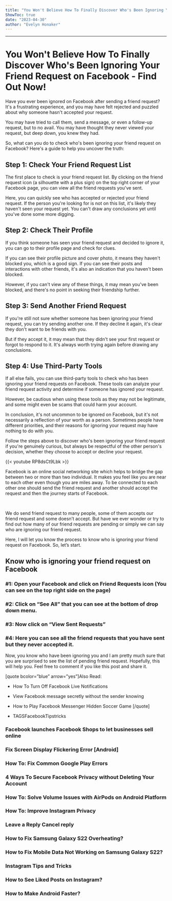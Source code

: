 ```yaml
---
title: "You Won't Believe How To Finally Discover Who's Been Ignoring Your Friend Request on Facebook - Find Out Now!"
ShowToc: true 
date: "2023-04-30"
author: "Evelyn Honaker"
---
```

*****
# You Won't Believe How To Finally Discover Who's Been Ignoring Your Friend Request on Facebook - Find Out Now!

Have you ever been ignored on Facebook after sending a friend request? It's a frustrating experience, and you may have felt rejected and puzzled about why someone hasn't accepted your request.

You may have tried to call them, send a message, or even a follow-up request, but to no avail. You may have thought they never viewed your request, but deep down, you knew they had.

So, what can you do to check who's been ignoring your friend request on Facebook? Here's a guide to help you uncover the truth:

## Step 1: Check Your Friend Request List

The first place to check is your friend request list. By clicking on the friend request icon (a silhouette with a plus sign) on the top right corner of your Facebook page, you can view all the friend requests you've sent.

Here, you can quickly see who has accepted or rejected your friend request. If the person you're looking for is not on this list, it's likely they haven't seen your request yet. You can't draw any conclusions yet until you've done some more digging.

## Step 2: Check Their Profile

If you think someone has seen your friend request and decided to ignore it, you can go to their profile page and check for clues.

If you can see their profile picture and cover photo, it means they haven't blocked you, which is a good sign. If you can see their posts and interactions with other friends, it's also an indication that you haven't been blocked.

However, if you can't view any of these things, it may mean you've been blocked, and there's no point in seeking their friendship further.

## Step 3: Send Another Friend Request

If you're still not sure whether someone has been ignoring your friend request, you can try sending another one. If they decline it again, it's clear they don't want to be friends with you.

But if they accept it, it may mean that they didn't see your first request or forgot to respond to it. It's always worth trying again before drawing any conclusions.

## Step 4: Use Third-Party Tools

If all else fails, you can use third-party tools to check who has been ignoring your friend requests on Facebook. These tools can analyze your friend request activity and determine if someone has ignored your request.

However, be cautious when using these tools as they may not be legitimate, and some might even be scams that could harm your account.

In conclusion, it's not uncommon to be ignored on Facebook, but it's not necessarily a reflection of your worth as a person. Sometimes people have different priorities, and their reasons for ignoring your request may have nothing to do with you.

Follow the steps above to discover who's been ignoring your friend request if you're genuinely curious, but always be respectful of the other person's decision, whether they choose to accept or decline your request.

{{< youtube RP8dsCt9Lbk >}} 



Facebook is an online social networking site which helps to bridge the gap between two or more than two individual. It makes you feel like you are near to each other even though you are miles away. To be connected to each other one should send the friend request and another should accept the request and then the journey starts of Facebook.
 

 
 
 
We do send friend request to many people, some of them accepts our friend request and some doesn’t accept. But have we ever wonder or try to find out how many of our friend requests are pending or simply we can say who are ignoring our friend request.
 
Here, I will let you know the process to know who is ignoring your friend request on Facebook. So, let’s start.
 
## Know who is ignoring your friend request on Facebook
 
### #1: Open your Facebook and click on Friend Requests icon (You can see on the top right side on the page)
 
### #2: Click on “See All” that you can see at the bottom of drop down menu.
 
### #3: Now click on “View Sent Requests”
 
### #4: Here you can see all the friend requests that you have sent but they never accepted it.
 
Now, you know who have been ignoring you and I am pretty much sure that you are surprised to see the list of pending friend request. Hopefully, this will help you. Feel free to comment if you like this post and share it.
 
[quote bcolor=”blue” arrow=”yes”]Also Read:
 
- How To Turn Off Facebook Live Notifications
 - View Facebook message secretly without the sender knowing
 - How to Play Facebook Messenger Hidden Soccer Game [/quote]

 
- TAGSFacebookTipstricks

 
### Facebook launches Facebook Shops to let businesses sell online
 
### Fix Screen Display Flickering Error [Android]
 
### How To: Fix Common Google Play Errors
 
### 4 Ways To Secure Facebook Privacy without Deleting Your Account
 
### How To: Solve Volume Issues with AirPods on Android Platform
 
### How To: Improve Instagram Privacy
 
### Leave a Reply Cancel reply

 
### How to Fix Samsung Galaxy S22 Overheating?
 
### How to Fix Mobile Data Not Working on Samsung Galaxy S22?
 
### Instagram Tips and Tricks
 
### How to See Liked Posts on Instagram?
 
### How to Make Android Faster?




